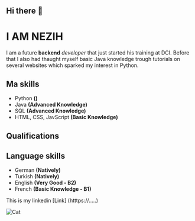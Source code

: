 ## Hi there 👋
# I AM NEZIH
I am a future **backend** *developer* that just started his training at DCI. Before that I also had thaught myself basic Java knowledge trough tutorials on several websites which sparked my interest in Python. 
## Ma skills
- Python **()**
- Java **(Advanced Knowledge)**
- SQL **(Advanced Knowledge)**
- HTML, CSS, JavScript **(Basic Knowledge)**

## Qualifications



## Language skills
- German **(Natively)**
- Turkish **(Natively)**
- English **(Very Good - B2)**
- French **(Basic Knowledge - B1)**


This is my linkedin [Link] (htttps://.....)

![Cat](https://)




